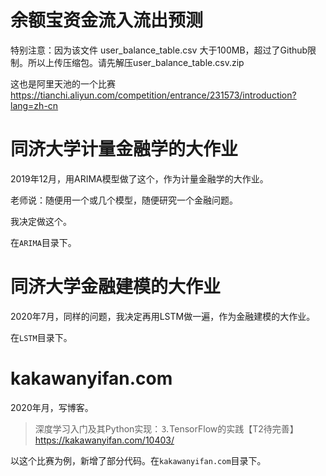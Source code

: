 # 余额宝资金流入流出预测

特别注意：因为该文件 user_balance_table.csv 大于100MB，超过了Github限制。所以上传压缩包。请先解压user_balance_table.csv.zip

这也是阿里天池的一个比赛  https://tianchi.aliyun.com/competition/entrance/231573/introduction?lang=zh-cn

# 同济大学计量金融学的大作业
2019年12月，用ARIMA模型做了这个，作为计量金融学的大作业。

老师说：随便用一个或几个模型，随便研究一个金融问题。

我决定做这个。

在`ARIMA`目录下。

# 同济大学金融建模的大作业
2020年7月，同样的问题，我决定再用LSTM做一遍，作为金融建模的大作业。

在`LSTM`目录下。

# kakawanyifan.com
2020年月，写博客。

> 深度学习入门及其Python实现：⒊TensorFlow的实践【T2待完善】
> https://kakawanyifan.com/10403/

以这个比赛为例，新增了部分代码。在`kakawanyifan.com`目录下。